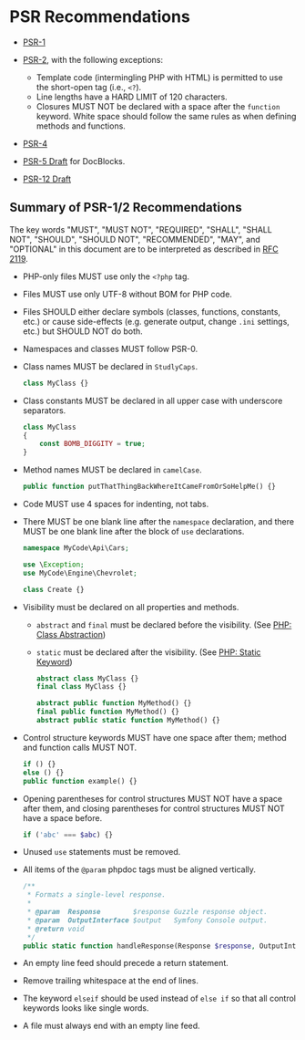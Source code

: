 # PSR Recommendations

* [PSR-1](http://www.php-fig.org/psr/psr-1/)

* [PSR-2](http://www.php-fig.org/psr/psr-2/), with the following exceptions:
    * Template code (intermingling PHP with HTML) is permitted to use the short-open tag (i.e., `<?`).
    * Line lengths have a HARD LIMIT of 120 characters.
    * Closures MUST NOT be declared with a space after the `function` keyword. White space should follow the same rules as when defining methods and functions.

* [PSR-4](http://www.php-fig.org/psr/psr-4/)

* [PSR-5 Draft](https://github.com/phpDocumentor/fig-standards/blob/master/proposed/phpdoc.md) for DocBlocks.

* [PSR-12 Draft](https://github.com/php-fig/fig-standards/blob/master/proposed/extended-coding-style-guide.md)


## Summary of PSR-1/2 Recommendations

The key words "MUST", "MUST NOT", "REQUIRED", "SHALL", "SHALL NOT", "SHOULD", "SHOULD NOT", "RECOMMENDED", "MAY", and "OPTIONAL" in this document are to be interpreted as described in [RFC 2119](http://tools.ietf.org/html/rfc2119).

* PHP-only files MUST use only the `<?php` tag.

* Files MUST use only UTF-8 without BOM for PHP code.

* Files SHOULD either declare symbols (classes, functions, constants, etc.) or cause side-effects (e.g. generate output, change `.ini` settings, etc.) but SHOULD NOT do both.

* Namespaces and classes MUST follow PSR-0.

* Class names MUST be declared in `StudlyCaps`.

  ```php
  class MyClass {}
  ```

* Class constants MUST be declared in all upper case with underscore separators.

  ```php
  class MyClass
  {
      const BOMB_DIGGITY = true;
  }
  ```

* Method names MUST be declared in `camelCase`.

  ```php
  public function putThatThingBackWhereItCameFromOrSoHelpMe() {}
  ```

* Code MUST use 4 spaces for indenting, not tabs.

* There MUST be one blank line after the `namespace` declaration, and there MUST be one blank line after the block of
  `use` declarations.

  ```php
  namespace MyCode\Api\Cars;

  use \Exception;
  use MyCode\Engine\Chevrolet;

  class Create {}
  ```

* Visibility must be declared on all properties and methods.
  * `abstract` and `final` must be declared before the visibility. (See [PHP: Class Abstraction](http://www.php.net/manual/en/language.oop5.abstract.php))
  * `static` must be declared after the visibility. (See [PHP: Static Keyword](http://www.php.net/manual/en/language.oop5.static.php))

    ```php
    abstract class MyClass {}
    final class MyClass {}

    abstract public function MyMethod() {}
    final public function MyMethod() {}
    abstract public static function MyMethod() {}
    ```

* Control structure keywords MUST have one space after them; method and function calls MUST NOT.

  ```php
  if () {}
  else () {}
  public function example() {}
  ```

* Opening parentheses for control structures MUST NOT have a space after them, and closing parentheses for control structures MUST NOT have a space before.

  ```php
  if ('abc' === $abc) {}
  ```

* Unused `use` statements must be removed.

* All items of the `@param` phpdoc tags must be aligned vertically.

  ```php
  /**
   * Formats a single-level response.
   *
   * @param  Response        $response Guzzle response object.
   * @param  OutputInterface $output   Symfony Console output.
   * @return void
   */
  public static function handleResponse(Response $response, OutputInterface $output) {}
  ```

* An empty line feed should precede a return statement.

* Remove trailing whitespace at the end of lines.

* The keyword `elseif` should be used instead of `else if` so that all control keywords looks like single words.

* A file must always end with an empty line feed.
